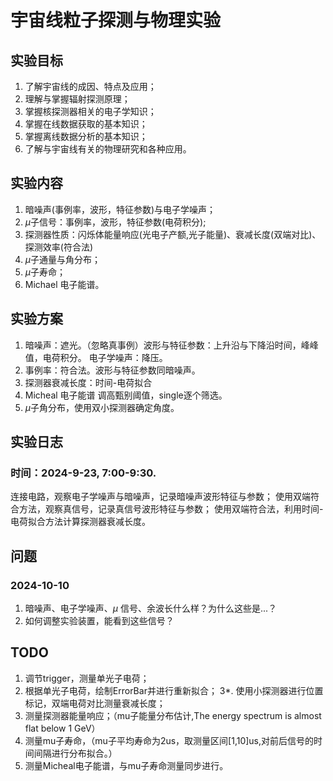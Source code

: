 # 宇宙线粒子探测与物理实验
## 实验目标
1. 了解宇宙线的成因、特点及应用；
2. 理解与掌握辐射探测原理；
3. 掌握核探测器相关的电子学知识；
4. 掌握在线数据获取的基本知识；
5. 掌握离线数据分析的基本知识；
6. 了解与宇宙线有关的物理研究和各种应用。

## 实验内容
1. 暗噪声(事例率，波形，特征参数)与电子学噪声；
2. $\mu$子信号：事例率，波形，特征参数(电荷积分);
3. 探测器性质：闪烁体能量响应(光电子产额,光子能量)、衰减长度(双端对比)、探测效率(符合法)
4. $\mu$子通量与角分布；
5. $\mu$子寿命；
6. Michael 电子能谱。

## 实验方案
1. 暗噪声：遮光。（忽略真事例）波形与特征参数：上升沿与下降沿时间，峰峰值，电荷积分。 电子学噪声：降压。
2. 事例率：符合法。波形与特征参数同暗噪声。
3. 探测器衰减长度：时间-电荷拟合
4. Micheal 电子能谱 调高甄别阈值，single逐个筛选。
5. $\mu$子角分布，使用双小探测器确定角度。

## 实验日志
### 时间：2024-9-23, 7:00-9:30.
连接电路，观察电子学噪声与暗噪声，记录暗噪声波形特征与参数；
使用双端符合方法，观察真信号，记录真信号波形特征与参数；
使用双端符合法，利用时间-电荷拟合方法计算探测器衰减长度。

## 问题
### 2024-10-10
1. 暗噪声、电子学噪声、$\mu$ 信号、余波长什么样？为什么这些是...？
2. 如何调整实验装置，能看到这些信号？


## TODO
1. 调节trigger，测量单光子电荷；
2. 根据单光子电荷，绘制ErrorBar并进行重新拟合；
3*. 使用小探测器进行位置标记，双端电荷对比测量衰减长度；
4. 测量探测器能量响应；（mu子能量分布估计,The energy spectrum is almost flat below 1 GeV）
5. 测量mu子寿命，（mu子平均寿命为2us，取测量区间[1,10]us,对前后信号的时间间隔进行分布拟合。）
6. 测量Micheal电子能谱，与mu子寿命测量同步进行。


